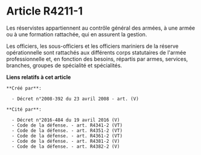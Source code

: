# Article R4211-1

Les réservistes appartiennent au contrôle général des armées, à une armée ou à une formation rattachée, qui en assurent la
gestion.

Les officiers, les sous-officiers et les officiers mariniers de la réserve opérationnelle sont rattachés aux différents corps
statutaires de l'armée professionnelle et, en fonction des besoins, répartis par armes, services, branches, groupes de
spécialité et spécialités.

**Liens relatifs à cet article**

	**Créé par**:

	  - Décret n°2008-392 du 23 avril 2008 - art. (V)

	**Cité par**:

	  - Décret n°2016-484 du 19 avril 2016 (V)
	  - Code de la défense. - art. R4341-2 (VT)
	  - Code de la défense. - art. R4351-2 (VT)
	  - Code de la défense. - art. R4361-2 (VT)
	  - Code de la défense. - art. R4381-2 (V)
	  - Code de la défense. - art. R4382-2 (V)
